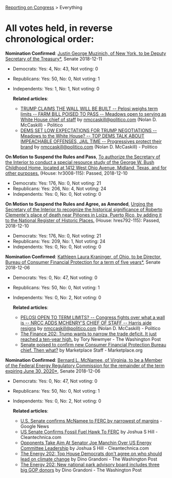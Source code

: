 [Reporting on Congress](index.md) &gt; Everything

All votes held, in reverse chronological order:
============================================== 

**Nomination Confirmed**: [Justin George Muzinich, of New York, to be Deputy Secretary of the Treasury*](https://www.senate.gov/legislative/LIS/roll_call_lists/roll_call_vote_cfm.cfm?congress=115&session=2&vote=00257), Senate 2018-12-11
* Democrats: Yes: 4, No: 43, Not voting: 0
* Republicans: Yes: 50, No: 0, Not voting: 1
* Independents: Yes: 1, No: 1, Not voting: 0

	**Related articles**:
	* [TRUMP CLAIMS THE WALL WILL BE BUILT -- Pelosi weighs term limits -- FARM BILL POISED TO PASS -- Meadows open to serving as White House chief of staff](https://www.politico.com/newsletters/huddle/2018/12/11/trump-claims-the-wall-will-be-built-pelosi-weighs-term-limits-farm-bill-poised-to-pass-meadows-open-to-serving-as-white-house-chief-of-staff-361083) by nmccaskill@politico.com (Nolan D. McCaskill) - Politico
	* [DEMS SET LOW EXPECTATIONS FOR TRUMP NEGOTIATIONS -- Meadows to the White House? -- TOP DEMS TALK ABOUT IMPEACHABLE OFFENSES, JAIL TIME -- Progressives protect their brand](https://www.politico.com/newsletters/huddle/2018/12/10/dems-set-low-expectations-for-trump-negotiations-meadows-to-the-white-house-top-dems-talk-about-impeachable-offenses-jail-time-progressives-protect-their-brand-359949) by nmccaskill@politico.com (Nolan D. McCaskill) - Politico

**On Motion to Suspend the Rules and Pass**, [To authorize the Secretary of the Interior to conduct a special resource study of the George W. Bush Childhood Home, located at 1412 West Ohio Avenue, Midland, Texas, and for other purposes.](http://clerk.house.gov/evs/2018/roll427.xml) (House: hr3008-115): Passed, 2018-12-10
* Democrats: Yes: 176, No: 0, Not voting: 21
* Republicans: Yes: 206, No: 4, Not voting: 24
* Independents: Yes: 0, No: 0, Not voting: 0

**On Motion to Suspend the Rules and Agree, as Amended**, [Urging the Secretary of the Interior to recognize the historical significance of Roberto Clemente's place of death near Piñones in Loíza, Puerto Rico, by adding it to the National Register of Historic Places.](http://clerk.house.gov/evs/2018/roll426.xml) (House: hres792-115): Passed, 2018-12-10
* Democrats: Yes: 176, No: 0, Not voting: 21
* Republicans: Yes: 209, No: 1, Not voting: 24
* Independents: Yes: 0, No: 0, Not voting: 0

**Nomination Confirmed**: [Kathleen Laura Kraninger, of Ohio, to be Director, Bureau of Consumer Financial Protection for a term of five years*](https://www.senate.gov/legislative/LIS/roll_call_lists/roll_call_vote_cfm.cfm?congress=115&session=2&vote=00255), Senate 2018-12-06
* Democrats: Yes: 0, No: 47, Not voting: 0
* Republicans: Yes: 50, No: 0, Not voting: 1
* Independents: Yes: 0, No: 2, Not voting: 0

	**Related articles**:
	* [PELOSI OPEN TO TERM LIMITS? -- Congress fights over what a wall is -- NRCC ADDS MCHENRY'S CHIEF OF STAFF -- Harris aide resigns](https://www.politico.com/newsletters/huddle/2018/12/06/pelosi-open-to-term-limits-congress-fights-over-what-a-wall-is-nrcc-adds-mchenrys-chief-of-staff-harris-aide-resigns-358688) by nmccaskill@politico.com (Nolan D. McCaskill) - Politico
	* [The Finance 202: Trump wants to narrow the trade deficit. It just reached a ten-year high.](https://www.washingtonpost.com/news/powerpost/paloma/the-finance-202/2018/12/07/the-finance-202-trump-wants-to-narrow-the-trade-deficit-it-just-reached-a-ten-year-high/5c09931e1b326b67caba2b36/) by Tory Newmyer - The Washington Post
	* [Senate poised to confirm new Consumer Financial Protection Bureau chief. Then what?](https://www.marketplace.org/2018/12/03/your-money/senate-poised-confirm-new-consumer-financial-protection-bureau-chief-then-what) by Marketplace Staff - Marketplace.org

**Nomination Confirmed**: [Bernard L. McNamee, of Virginia, to be a Member of the Federal Energy Regulatory Commission for the remainder of the term expiring June 30, 2020*](https://www.senate.gov/legislative/LIS/roll_call_lists/roll_call_vote_cfm.cfm?congress=115&session=2&vote=00254), Senate 2018-12-06
* Democrats: Yes: 0, No: 47, Not voting: 0
* Republicans: Yes: 50, No: 0, Not voting: 1
* Independents: Yes: 0, No: 2, Not voting: 0

	**Related articles**:
	* [U.S. Senate confirms McNamee to FERC by narrowest of margins](http://feedproxy.google.com/~r/RenewableEnergyNewsRssFeed/~3/0pAXAz2rvTA/u-s-senate-confirms-mcnamee-to-ferc-by-narrowest-of-margins.html) - Google News
	* [US Senate Confirms Fossil Fuel Hawk To FERC](https://cleantechnica.com/2018/12/07/us-senate-confirms-fossil-fuel-hawk-to-ferc/) by Joshua S Hill - Cleantechnica.com
	* [Opponents Take Aim At Senator Joe Manchin Over US Energy Committee Leadership](https://cleantechnica.com/2018/12/06/opponents-take-aim-at-senator-joe-manchin-over-us-energy-committee-leadership/) by Joshua S Hill - Cleantechnica.com
	* [The Energy 202: Top House Democrats don't agree on who should lead on climate change](https://www.washingtonpost.com/news/powerpost/paloma/the-energy-202/2018/11/15/the-energy-202-top-house-democrats-don-t-agree-on-who-should-lead-on-climate-change/5becc9f91b326b392905483c/) by Dino Grandoni - The Washington Post
	* [The Energy 202: New national park advisory board includes three big GOP donors](https://www.washingtonpost.com/news/powerpost/paloma/the-energy-202/2018/12/07/the-energy-202-new-national-park-advisory-board-includes-three-big-gop-donors/5c0990891b326b67caba2b35/) by Dino Grandoni - The Washington Post


